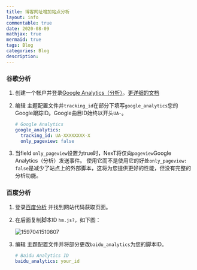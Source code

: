 ```yaml
---
title: 博客网址增加站点分析
layout: info
commentable: true
date: 2020-08-09
mathjax: true
mermaid: true
tags: Blog
categories: Blog
description: 
---
```


### 谷歌分析

1. 创建一个帐户并登录[Google Analytics（分析）](https://analytics.google.com/)。[更详细的文档](https://support.google.com/analytics/?hl=en#topic=3544906)

2. 编辑 主题配置文件并`tracking_id`在部分下填写`google_analytics`您的Google跟踪ID。Google曲目ID始终以开头`UA-`。

   ```yaml
   # Google Analytics
   google_analytics:
     tracking_id: UA-XXXXXXXX-X
     only_pageview: false
   ```

3. 当field `only_pageview`设置为true时，NexT将仅向`pageview`Google Analytics（分析）发送事件。
   使用它而不是使用它的好处`only_pageview: false`是减少了站点上的外部脚本，这将为您提供更好的性能，但没有完整的分析功能。

### 百度分析

1. 登录[百度分析](https://tongji.baidu.com/) 并找到网站代码获取页面。

2. 在后面复制脚本ID `hm.js?`，如下图：

   ![1597041510807](/images/2020/08/1597041510807.png)

3. 编辑 主题配置文件并将部分更改`baidu_analytics`为您的脚本ID。

   ```yaml
   # Baidu Analytics ID
   baidu_analytics: your_id
   ```

